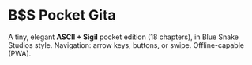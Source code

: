 # B$S Pocket Gita

A tiny, elegant **ASCII + Sigil** pocket edition (18 chapters), in Blue Snake Studios style.
Navigation: arrow keys, buttons, or swipe. Offline-capable (PWA).
